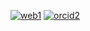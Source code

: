 [![web1](https://github.com/user-attachments/assets/afd2f427-2b74-44fa-b224-179bc6b407eb)](https://sites.google.com/view/oscarmr)
[![orcid2](https://github.com/user-attachments/assets/99e95467-c08b-4a3a-b254-c9822b2f6eaa)](https://orcid.org/0009-0006-3798-2097)

<!--
[![researchgate](https://github.com/user-attachments/assets/099b6045-05a0-4b30-a6ef-3ca15265419e)](https://www.researchgate.net/profile/Oscar-Mata-Romero)
[![github](https://github.com/user-attachments/assets/1beacb45-66b7-4934-a7bf-97b5b3d86425)](https://github.com/oscarmtr)
[![gmail](https://github.com/user-attachments/assets/1336500e-473e-4c1f-8db7-6701e319ac43)](mailto:oscarmata.rom@gmail.com)

-->



<!--
**oscarmtr/oscarmtr** is a ✨ _special_ ✨ repository because its `README.md` (this file) appears on your GitHub profile.

Here are some ideas to get you started:

- 🔭 I’m currently working on ...
- 🌱 I’m currently learning ...
- 👯 I’m looking to collaborate on ...
- 🤔 I’m looking for help with ...
- 💬 Ask me about ...
- 📫 How to reach me: ...
- 😄 Pronouns: ...
- ⚡ Fun fact: ...
-->


